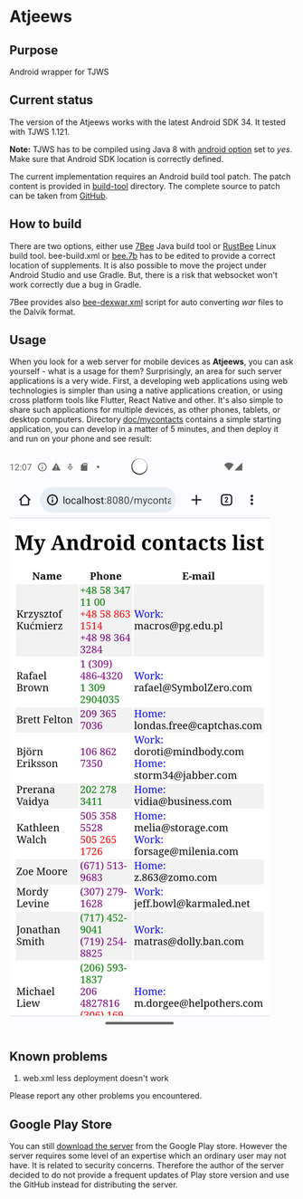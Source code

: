 # Atjeews

## Purpose
Android wrapper for TJWS

## Current status
The version of the Atjeews works with the latest Android SDK 34. It tested with TJWS 1.121. 

**Note:** TJWS has to be compiled using Java 8 with [android option](https://sourceforge.net/p/tjws/git/ci/master/tree/1.x/env.xml#l50) set to *yes*. Make sure that Android SDK location is correctly defined.

The current implementation requires an Android build tool patch. The patch content is provided
in [build-tool](https://github.com/drogatkin/Atjeews/tree/master/build-tool) directory. The complete source to patch can be taken from [GitHub](https://github.com/miracle2k/android-platform_sdk).

## How to build
There are two options, either use [7Bee](https://github.com/drogatkin/7Bee) Java build tool
or [RustBee](https://gitlab.com/tools6772135/rusthub/-/tree/master)  Linux build tool. bee-build.xml or [bee.7b](https://github.com/drogatkin/Atjeews/blob/master/bee.7b) has to be edited to provide
a correct location of supplements. It is also possible to move the project under Android Studio and use Gradle. But, there
is a risk that websocket won't work correctly due a bug in Gradle.

7Bee provides also [bee-dexwar.xml](https://github.com/drogatkin/Atjeews/blob/master/bee-dexwar.xml) script for auto converting *war* files to the Dalvik format.

## Usage

When you look for a web server for mobile devices as **Atjeews**, you can ask yourself - what is a usage for them? Surprisingly, an area for such server applications is a very wide.
First, a developing web applications using web technologies is simpler than using a native applications creation, or using cross platform tools like Flutter, React Native and other.
It's also simple to share such applications for multiple devices, as other phones, tablets, or desktop computers. Directory [doc/mycontacts](https://github.com/drogatkin/Atjeews/tree/master/doc/mycontacts)
contains a simple starting application, you can develop in a matter of 5 minutes, and then deploy it and run on your phone and see result:


![mycontacts screen shot](https://github.com/drogatkin/Atjeews/blob/master/doc/mycontacts.png?raw=true)


## Known problems
1. web.xml less deployment doesn't work

Please report any other problems you encountered.

## Google Play Store
You can still [download the server](
https://play.google.com/store/apps/details?id=rogatkin.mobile.web&hl=en) from the Google Play store. However the server requires some level
of an expertise which an ordinary user may not have. It is related to security concerns. Therefore the author
of the server decided to do not provide a frequent updates of Play store version and use the GitHub instead for distributing the server.


